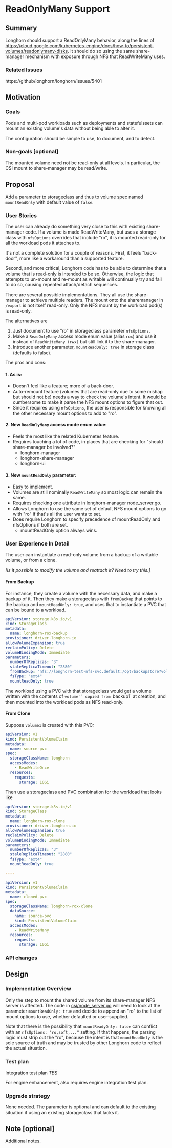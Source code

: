 # ReadOnlyMany Support

## Summary

Longhorn should support a ReadOnlyMany behavior, along the lines of https://cloud.google.com/kubernetes-engine/docs/how-to/persistent-volumes/readonlymany-disks.  It should do so using the same share-manager mechanism with exposure through NFS that ReadWriteMany uses.

### Related Issues

https://github/longhorn/longhorn/issues/5401

## Motivation

### Goals

Pods and multi-pod workloads such as deployments and statefulssets can mount an existing volume's data without being able to alter it.

The configuration should be simple to use, to document, and to detect.

### Non-goals [optional]

The mounted volume need not be read-only at all levels. In particular, the CSI mount to share-manager may be read/write.

## Proposal

Add a parameter to storageclass and thus to volume spec named `mountReadOnly` with default value of `false`.

### User Stories

The user can already do something very close to this with existing share-manager code. If a volume is made ReadWriteMany, but uses a storage class with `nfsOptions` overrides that include "ro", it is mounted read-only for all the workload pods it attaches to.

It's not a complete solution for a couple of reasons. First, it feels "back-door", more like a workaround than a supported feature.

Second, and more critical, Longhorn code has to be able to determine that a volume that is read-only is intended to be so. Otherwise, the logic that attempts to un-mount and re-mount as writable will continually try and fail to do so, causing repeated attach/detach sequences.

There are several possible implementations. They all use the share-manager to achieve multiple readers. The mount onto the sharemanager in `/export` is not itself read-only. Only the NFS mount by the workload pod(s) is read-only.

The alternatives are

  1. Just document to use "ro" in storageclass parameter `nfsOptions`.
  2. Make a `ReadOnlyMany` access mode enum value (alias `rox`) and use it instead of `ReadWriteMany (rwx)` but still link it to the share-manager.
  3. Introduce another parameter, `mountReadOnly: true` in storage class (defaults to false).  

The pros and cons:

#### 1. As is:
  - Doesn't feel like a feature; more of a back-door.
  - Auto-remount feature (volumes that are read-only due to some mishap but should not be) needs a way to check the volume's intent. It would be cumbersome to make it parse the NFS mount options to figure that out.
  - Since it requires using `nfsOptions`, the user is responsible for knowing all the other necessary mount options to add to "ro".

#### 2. New `ReadOnlyMany` access mode enum value:
  - Feels the most like the related Kubernetes feature.
  - Requires touching a lot of code, in places that are checking for "should share-manager be involved?"
    - longhorn-manager
    - longhorn-share-manager
    - longhorn-ui

#### 3. New `mountReadOnly` parameter:
  - Easy to implement.
  - Volumes are still nominally `ReadWriteMany` so most logic can remain the same.
  - Requires checking one attribute in longhorn-manager node_server.go.
  - Allows Longhorn to use the same set of default NFS mount options to go with "ro" if that's all the user wants to set.
  - Does require Longhorn to specify precedence of mountReadOnly and nfsOptions if both are set.
    - mountReadOnly option always wins.


### User Experience In Detail

The user can instantiate a read-only volume from a backup of a writable volume, or from a clone.

*[Is it possible to modify the volume and reattach it? Need to try this.]*

#### From Backup
For instance, they create a volume with the necessary data, and make a backup of it.  Then they make a storageclass with `fromBackup` that points to the backup and `mountReadOnly: true`, and uses that to instantiate a PVC that can be bound to a workload.
```yaml
apiVersion: storage.k8s.io/v1
kind: StorageClass
metadata:
  name: longhorn-rox-backup
provisioner: driver.longhorn.io
allowVolumeExpansion: true
reclaimPolicy: Delete
volumeBindingMode: Immediate
parameters:
  numberOfReplicas: "3"
  staleReplicaTimeout: "2880"
  fromBackup: "nfs://longhorn-test-nfs-svc.default:/opt/backupstore?volume=volume1&backup=backup1"
  fsType: "ext4"
  mountReadOnly: true
```

The workload using a PVC with that storageclass would get a volume written with the contents of `volume`` copied from `backup1` at creation, and then mounted into the workload pods as NFS read-only.

#### From Clone

Suppose `volume1` is created with this PVC:
```yaml
apiVersion: v1
kind: PersistentVolumeClaim
metadata:
  name: source-pvc
spec:
  storageClassName: longhorn
  accessModes:
    - ReadWriteOnce
  resources:
    requests:
      storage: 10Gi
```

Then use a storageclass and PVC combination for the workload that looks like
```yaml
apiVersion: storage.k8s.io/v1
kind: StorageClass
metadata:
  name: longhorn-rox-clone
provisioner: driver.longhorn.io
allowVolumeExpansion: true
reclaimPolicy: Delete
volumeBindingMode: Immediate
parameters:
  numberOfReplicas: "3"
  staleReplicaTimeout: "2880"
  fsType: "ext4"
  mountReadOnly: true

----

apiVersion: v1
kind: PersistentVolumeClaim
metadata:
  name: cloned-pvc
spec:
  storageClassName: longhorn-rox-clone
  dataSource:
    name: source-pvc
    kind: PersistentVolumeClaim
  accessModes:
    - ReadWriteMany
  resources:
    requests:
      storage: 10Gi
```

### API changes

## Design

### Implementation Overview

Only the step to mount the shared volume from its share-manager NFS server is affected.  The code in [csi/node_server.go](https://github.com/longhorn/longhorn-manager/blob/2ec649c35486d782731982c9dff1db41c9031c99/csi/node_server.go#L244) will need to look at the parameter `mountReadOnly: true` and decide to append an "ro" to the list of mount options to use, whether defaulted or user-supplied.

Note that there is the possibility that `mountReadyOnly: false` can conflict with an `nfsOptions: "ro,soft,..."` setting.  If that happens, the parsing logic must strip out the "ro", because the intent is that `mountReadOnly` is the sole source of truth and may be trusted by other Longhorn code to reflect the actual situation.


### Test plan

Integration test plan *TBS*

For engine enhancement, also requires engine integration test plan.

### Upgrade strategy

None needed.  The parameter is optional and can default to the existing situation if using an existing storageclass that lacks it.

## Note [optional]

Additional notes.

